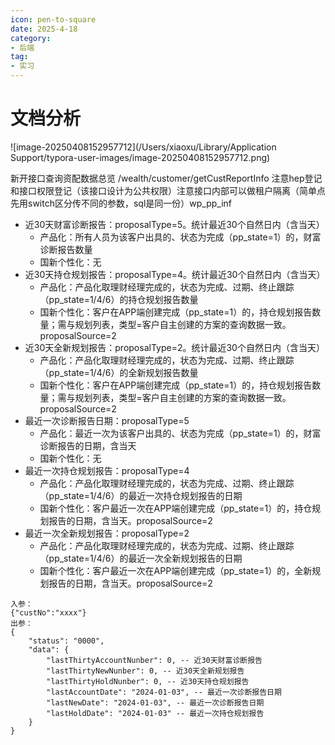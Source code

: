 ```yaml
---
icon: pen-to-square
date: 2025-4-18
category:
- 后端
tag:
- 实习
---
```

# 文档分析

![image-20250408152957712](/Users/xiaoxu/Library/Application Support/typora-user-images/image-20250408152957712.png)

新开接口查询资配数据总览 /wealth/customer/getCustReportInfo 注意hep登记和接口权限登记（该接口设计为公共权限）注意接口内部可以做租户隔离（简单点先用switch区分传不同的参数，sql是同一份）wp_pp_inf



- 近30天财富诊断报告：proposalType=5。统计最近30个自然日内（含当天）
  - 产品化：所有人员为该客户出具的、状态为完成（pp_state=1）的，财富诊断报告数量
  - 国新个性化：无
- 近30天持仓规划报告：proposalType=4。统计最近30个自然日内（含当天）
  - 产品化：产品化取理财经理完成的，状态为完成、过期、终止跟踪（pp_state=1/4/6）的持仓规划报告数量
  - 国新个性化：客户在APP端创建完成（pp_state=1）的，持仓规划报告数量；需与规划列表，类型=客户自主创建的方案的查询数据一致。proposalSource=2
- 近30天全新规划报告：proposalType=2。统计最近30个自然日内（含当天）
  - 产品化：产品化取理财经理完成的，状态为完成、过期、终止跟踪（pp_state=1/4/6）的全新规划报告数量
  - 国新个性化：客户在APP端创建完成（pp_state=1）的，持仓规划报告数量；需与规划列表，类型=客户自主创建的方案的查询数据一致。proposalSource=2
- 最近一次诊断报告日期：proposalType=5
  - 产品化：最近一次为该客户出具的、状态为完成（pp_state=1）的，财富诊断报告的日期，含当天
  - 国新个性化：无
- 最近一次持仓规划报告：proposalType=4
  - 产品化：产品化取理财经理完成的，状态为完成、过期、终止跟踪（pp_state=1/4/6）的最近一次持仓规划报告的日期
  - 国新个性化：客户最近一次在APP端创建完成（pp_state=1）的，持仓规划报告的日期，含当天。proposalSource=2
- 最近一次全新规划报告：proposalType=2
  - 产品化：产品化取理财经理完成的，状态为完成、过期、终止跟踪（pp_state=1/4/6）的最近一次全新规划报告的日期
  - 国新个性化：客户最近一次在APP端创建完成（pp_state=1）的，全新规划报告的日期，含当天。proposalSource=2

```
入参：
{"custNo":"xxxx"}
出参：
{
    "status": "0000",
    "data": {
        "lastThirtyAccountNunber": 0, -- 近30天财富诊断报告
        "lastThirtyNewNunber": 0, -- 近30天全新规划报告
        "lastThirtyHoldNunber": 0, -- 近30天持仓规划报告
        "lastAccountDate": "2024-01-03", -- 最近一次诊断报告日期
        "lastNewDate": "2024-01-03", -- 最近一次诊断报告日期
        "lastHoldDate": "2024-01-03" -- 最近一次持仓规划报告
    }
}
```